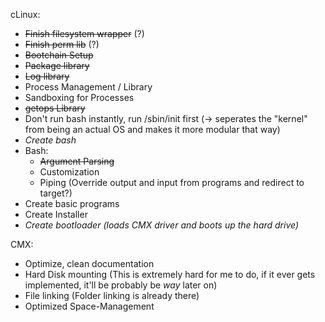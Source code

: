 cLinux:
- ~~Finish filesystem wrapper~~ (?)
- ~~Finish perm lib~~ (?)
- ~~Bootchain Setup~~
- ~~Package library~~
- ~~Log library~~
- Process Management / Library
- Sandboxing for Processes
- ~~getops Library~~
- Don't run bash instantly, run /sbin/init first (-> seperates the "kernel" from being an actual OS and makes it more modular that way)
- _Create bash_
- Bash:
	- ~~Argument Parsing~~
	- Customization
	- Piping
	  (Override output and input from programs and redirect to target?)
- Create basic programs
- Create Installer
- _Create bootloader (loads CMX driver and boots up the hard drive)_

CMX:
- Optimize, clean documentation
- Hard Disk mounting (This is extremely hard for me to do, if it ever gets implemented, it'll be probably be *way* later on)
- File linking (Folder linking is already there)
- Optimized Space-Management
